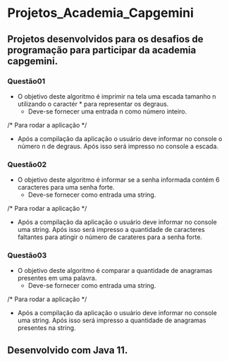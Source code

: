 # Projetos_Academia_Capgemini

## Projetos desenvolvidos para os desafios de programação para participar da academia capgemini.

### Questão01
- O objetivo deste algoritmo é imprimir na tela uma escada tamanho n utilizando o caractér * para representar os degraus.
  - Deve-se fornecer uma entrada n como número inteiro.

/* Para rodar a aplicação */
- Após a compilação da aplicação o usuário deve informar no console o número n de degraus. Após isso será impresso no console a escada.

### Questão02
- O objetivo deste algoritmo é informar se a senha informada contém 6 caracteres para uma senha forte.
  - Deve-se fornecer como entrada uma string.

/* Para rodar a aplicação */
- Após a compilação da aplicação o usuário deve informar no console uma string. Após isso será impresso a quantidade de caracteres faltantes para atingir o número de carateres para a senha forte.

### Questão03
- O objetivo deste algoritmo é comparar a quantidade de anagramas presentes em uma palavra.
  - Deve-se fornecer como entrada uma string.

/* Para rodar a aplicação */
- Após a compilação da aplicação o usuário deve informar no console uma string. Após isso será impresso a quantidade de anagramas presentes na string.

## Desenvolvido com Java 11.
